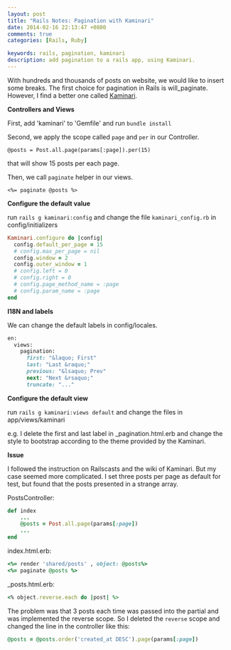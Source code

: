 ```yaml
---
layout: post
title: "Rails Notes: Pagination with Kaminari"
date: 2014-02-16 22:13:47 +0800
comments: true
categories: [Rails, Ruby]

keywords: rails, pagination, kaminari
description: add pagination to a rails app, using Kaminari.
---
```

With hundreds and thousands of posts on website, we would like to insert some breaks. The first choice for pagination in Rails is will_paginate. However, I find a better one called [Kaminari](https://github.com/amatsuda/kaminari).  

<!-- more -->
__Controllers and Views__

First, add 'kaminari' to 'Gemfile' and run `bundle install`

Second, we apply the scope called `page` and `per` in our Controller.

`@posts = Post.all.page(params[:page]).per(15)`

that will show 15 posts per each page.

Then, we call `paginate` helper in our views.

`<%= paginate @posts %>`

__Configure the default value__

run `rails g kaminari:config` and change the file `kaminari_config.rb` in config/initializers

```ruby
Kaminari.configure do |config|
  config.default_per_page = 15
  # config.max_per_page = nil
  config.window = 2
  config.outer_window = 1
  # config.left = 0
  # config.right = 0
  # config.page_method_name = :page
  # config.param_name = :page
end
```

__I18N and labels__

We can change the default labels in config/locales.

```ruby
en:
  views:
    pagination:
      first: "&laquo; First"
      last: "Last &raquo;"
      previous: "&lsaquo; Prev"
      next: "Next &rsaquo;"
      truncate: "..."
```

__Configure the default view__

run `rails g kaminari:views default` and change the files in app/views/kaminari

e.g. I delete the first and last label in _pagination.html.erb and change the style to bootstrap according to the theme provided by the Kaminari.

__Issue__

I followed the instruction on Railscasts and the wiki of Kaminari. But my case seemed more complicated. I set three posts per page as default for test, but found that the posts presented in a strange array. 

PostsController:
```ruby
def index
	...
	@posts = Post.all.page(params[:page])
	...
end
``` 

index.html.erb:
```ruby
<%= render 'shared/posts' , object: @posts%>
<%= paginate @posts %>
```

_posts.html.erb:
```ruby
<% object.reverse.each do |post| %>
```
 
The problem was that 3 posts each time was passed into the partial and was implemented the reverse scope. So I deleted the `reverse` scope and changed the line in the controller like this:

```ruby
@posts = @posts.order('created_at DESC').page(params[:page])
```




